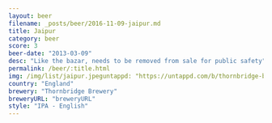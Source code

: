 ```yaml
---
layout: beer
filename: _posts/beer/2016-11-09-jaipur.md
title: Jaipur
category: beer
score: 3
beer-date: "2013-03-09"
desc: "Like the bazar, needs to be removed from sale for public safety"
permalink: /beer/:title.html
img: /img/list/jaipur.jpeguntappd: "https://untappd.com/b/thornbridge-brewery-jaipur/7705"
country: "England"
brewery: "Thornbridge Brewery"
breweryURL: "breweryURL"
style: "IPA - English"
---
```

